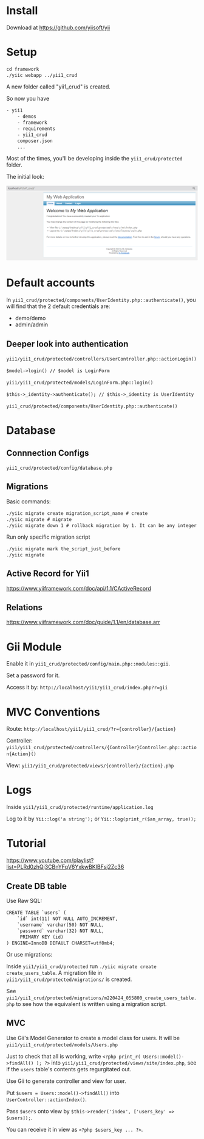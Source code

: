 # Install

Download at https://github.com/yiisoft/yii

# Setup

```
cd framework
./yiic webapp ../yii1_crud
```
A new folder called "yii1_crud" is created.

So now you have 

```
- yii1
    - demos
    - framework
    - requirements
    - yii1_crud
    composer.json
    ...
```

Most of the times, you'll be developing inside the `yii1_crud/protected` folder.

The initial look:

![](/Illustrations/initial_appearance.PNG)

# Default accounts

In `yii1_crud/protected/components/UserIdentity.php::authenticate()`, you will find that the 2 default credentials are:

- demo/demo
- admin/admin

## Deeper look into authentication

`yii1/yii1_crud/protected/controllers/UserController.php::actionLogin()`

`$model->login() // $model is LoginForm`

`yii1/yii1_crud/protected/models/LoginForm.php::login()`

`$this->_identity->authenticate(); // $this->_identity is UserIdentity`

`yii1_crud/protected/components/UserIdentity.php::authenticate()`

# Database

## Connnection Configs

`yii1_crud/protected/config/database.php`

## Migrations

Basic commands:

```
./yiic migrate create migration_script_name # create
./yiic migrate # migrate
./yiic migrate down 1 # rollback migration by 1. It can be any integer
```

Run only specific migration script

```
./yiic migrate mark the_script_just_before
./yiic migrate
```

## Active Record for Yii1

https://www.yiiframework.com/doc/api/1.1/CActiveRecord

## Relations

https://www.yiiframework.com/doc/guide/1.1/en/database.arr

# Gii Module

Enable it in `yii1_crud/protected/config/main.php::modules::gii`.

Set a password for it.

Access it by: `http://localhost/yii1/yii1_crud/index.php?r=gii`

# MVC Conventions

Route: `http://localhost/yii1/yii1_crud/?r={controller}/{action}`

Controller: `yii1/yii1_crud/protected/controllers/{Controller}Controller.php::action{Action}()`

View: `yii1/yii1_crud/protected/views/{controller}/{action}.php`

# Logs

Inside `yii1/yii1_crud/protected/runtime/application.log`

Log to it by `Yii::log('a string');` or `Yii::log(print_r($an_array, true));`

# Tutorial

https://www.youtube.com/playlist?list=PLRd0zhQj3CBnYFqV6YxkwBKIBFsj2Zc36

## Create DB table

Use Raw SQL:
```
CREATE TABLE `users` (
    `id` int(11) NOT NULL AUTO_INCREMENT,
    `username` varchar(50) NOT NULL,
    `password` varchar(32) NOT NULL,
     PRIMARY KEY (id)
) ENGINE=InnoDB DEFAULT CHARSET=utf8mb4;
```

Or use migrations:

Inside `yii1/yii1_crud/protected` run `./yiic migrate create create_users_table`. A migration file in `yii1/yii1_crud/protected/migrations/` is created.

See `yii1/yii1_crud/protected/migrations/m220424_055800_create_users_table.php` to see how the equivalent is written using a migration script.

## MVC

Use Gii's Model Generator to create a model class for users. It will be `yii1/yii1_crud/protected/models/Users.php`

Just to check that all is working, write `<?php print_r( Users::model()->findAll() ); ?>` into `yii1/yii1_crud/protected/views/site/index.php`, see if the `users` table's contents gets regurgitated out.

Use Gii to generate controller and view for user.

Put `$users = Users::model()->findAll()` into `UserController::actionIndex()`. 

Pass `$users` onto view by `$this->render('index', ['users_key' => $users]);`.

You can receive it in view as `<?php $users_key ... ?>`.
